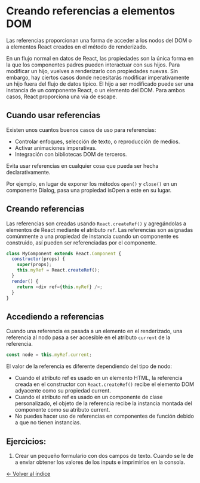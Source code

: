 # Creando referencias a elementos DOM

Las referencias proporcionan una forma de acceder a los nodos del DOM o a elementos React creados en el método de renderizado.

En un flujo normal en datos de React, las propiedades son la única forma en la que los componentes padres pueden interactuar con sus hijos. Para modificar un hijo, vuelves a renderizarlo con propiedades nuevas. Sin embargo, hay ciertos casos donde necesitarás modificar imperativamente un hijo fuera del flujo de datos típico. El hijo a ser modificado puede ser una instancia de un componente React, o un elemento del DOM. Para ambos casos, React proporciona una via de escape.

## Cuando usar referencias

Existen unos cuantos buenos casos de uso para referencias:

* Controlar enfoques, selección de texto, o reproducción de medios.
* Activar animaciones imperativas.
* Integración con bibliotecas DOM de terceros.

Evita usar referencias en cualquier cosa que pueda ser hecha declarativamente.

Por ejemplo, en lugar de exponer los métodos `open()` y `close()` en un componente Dialog, pasa una propiedad isOpen a este en su lugar.


## Creando referencias

Las referencias son creadas usando `React.createRef()` y agregándolas a elementos de React mediante el atributo `ref`. Las referencias son asignadas comúnmente a una propiedad de instancia cuando un componente es construido, así pueden ser referenciadas por el componente.

```js
class MyComponent extends React.Component {
  constructor(props) {
    super(props);
    this.myRef = React.createRef();
  }
  render() {
    return <div ref={this.myRef} />;
  }
}
```

## Accediendo a referencias

Cuando una referencia es pasada a un elemento en el renderizado, una referencia al nodo pasa a ser accesible en el atributo `current` de la referencia.

```js
const node = this.myRef.current;
```

El valor de la referencia es diferente dependiendo del tipo de nodo:

* Cuando el atributo ref es usado en un elemento HTML, la referencia creada en el constructor con `React.createRef()` recibe el elemento DOM adyacente como su propiedad current.
* Cuando el atributo ref es usado en un componente de clase personalizado, el objeto de la referencia recibe la instancia montada del componente como su atributo current.
* No puedes hacer uso de referencias en componentes de función debido a que no tienen instancias.


## Ejercicios:

1. Crear un pequeño formulario con dos campos de texto. Cuando se le de a enviar obtener los valores de los inputs e imprimirlos en la consola.


[<- Volver al índice](./../README.md)
